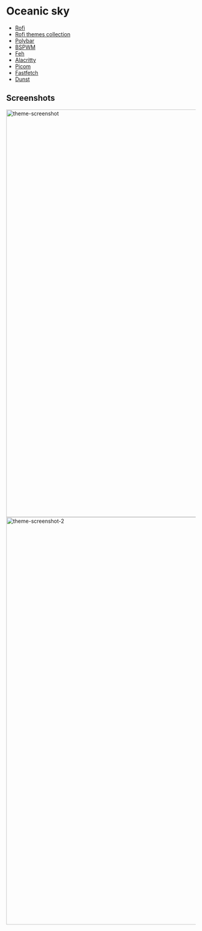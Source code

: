 # Oceanic sky
- [Rofi](https://github.com/davatorium/rofi)
- [Rofi themes collection](https://github.com/newmanls/rofi-themes-collection)
- [Polybar](https://github.com/polybar/polybar)
- [BSPWM](https://github.com/baskerville/bspwm)
- [Feh](https://feh.finalrewind.org/)
- [Alacritty](https://github.com/alacritty/alacritty)
- [Picom](https://github.com/yshui/picom)
- [Fastfetch](https://github.com/fastfetch-cli/fastfetch)
- [Dunst](https://github.com/dunst-project/dunst)
## Screenshots
<img width="1920" height="1080" alt="theme-screenshot" src="https://github.com/user-attachments/assets/12618bc8-36a3-400b-8a16-ef9a6f2da229" />
<img width="1920" height="1080" alt="theme-screenshot-2" src="https://github.com/user-attachments/assets/758245a3-1eae-4110-aaa4-e429f86bb662" />
